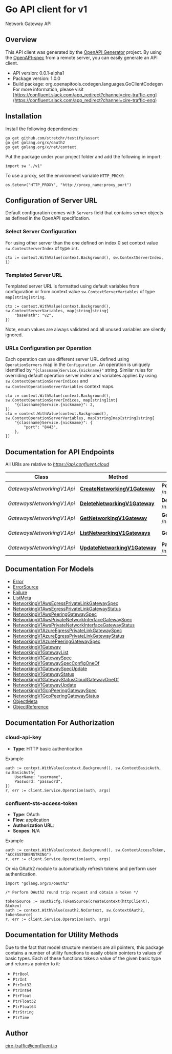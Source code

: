 # Go API client for v1

Network Gateway API

## Overview
This API client was generated by the [OpenAPI Generator](https://openapi-generator.tech) project.  By using the [OpenAPI-spec](https://www.openapis.org/) from a remote server, you can easily generate an API client.

- API version: 0.0.1-alpha1
- Package version: 1.0.0
- Build package: org.openapitools.codegen.languages.GoClientCodegen
For more information, please visit [https://confluent.slack.com/app_redirect?channel=cire-traffic-eng](https://confluent.slack.com/app_redirect?channel=cire-traffic-eng)

## Installation

Install the following dependencies:

```shell
go get github.com/stretchr/testify/assert
go get golang.org/x/oauth2
go get golang.org/x/net/context
```

Put the package under your project folder and add the following in import:

```golang
import sw "./v1"
```

To use a proxy, set the environment variable `HTTP_PROXY`:

```golang
os.Setenv("HTTP_PROXY", "http://proxy_name:proxy_port")
```

## Configuration of Server URL

Default configuration comes with `Servers` field that contains server objects as defined in the OpenAPI specification.

### Select Server Configuration

For using other server than the one defined on index 0 set context value `sw.ContextServerIndex` of type `int`.

```golang
ctx := context.WithValue(context.Background(), sw.ContextServerIndex, 1)
```

### Templated Server URL

Templated server URL is formatted using default variables from configuration or from context value `sw.ContextServerVariables` of type `map[string]string`.

```golang
ctx := context.WithValue(context.Background(), sw.ContextServerVariables, map[string]string{
	"basePath": "v2",
})
```

Note, enum values are always validated and all unused variables are silently ignored.

### URLs Configuration per Operation

Each operation can use different server URL defined using `OperationServers` map in the `Configuration`.
An operation is uniquely identified by `"{classname}Service.{nickname}"` string.
Similar rules for overriding default operation server index and variables applies by using `sw.ContextOperationServerIndices` and `sw.ContextOperationServerVariables` context maps.

```
ctx := context.WithValue(context.Background(), sw.ContextOperationServerIndices, map[string]int{
	"{classname}Service.{nickname}": 2,
})
ctx = context.WithValue(context.Background(), sw.ContextOperationServerVariables, map[string]map[string]string{
	"{classname}Service.{nickname}": {
		"port": "8443",
	},
})
```

## Documentation for API Endpoints

All URIs are relative to *https://api.confluent.cloud*

Class | Method | HTTP request | Description
------------ | ------------- | ------------- | -------------
*GatewaysNetworkingV1Api* | [**CreateNetworkingV1Gateway**](docs/GatewaysNetworkingV1Api.md#createnetworkingv1gateway) | **Post** /networking/v1/gateways | Create a Gateway
*GatewaysNetworkingV1Api* | [**DeleteNetworkingV1Gateway**](docs/GatewaysNetworkingV1Api.md#deletenetworkingv1gateway) | **Delete** /networking/v1/gateways/{id} | Delete a Gateway
*GatewaysNetworkingV1Api* | [**GetNetworkingV1Gateway**](docs/GatewaysNetworkingV1Api.md#getnetworkingv1gateway) | **Get** /networking/v1/gateways/{id} | Read a Gateway
*GatewaysNetworkingV1Api* | [**ListNetworkingV1Gateways**](docs/GatewaysNetworkingV1Api.md#listnetworkingv1gateways) | **Get** /networking/v1/gateways | List of Gateways
*GatewaysNetworkingV1Api* | [**UpdateNetworkingV1Gateway**](docs/GatewaysNetworkingV1Api.md#updatenetworkingv1gateway) | **Patch** /networking/v1/gateways/{id} | Update a Gateway


## Documentation For Models

 - [Error](docs/Error.md)
 - [ErrorSource](docs/ErrorSource.md)
 - [Failure](docs/Failure.md)
 - [ListMeta](docs/ListMeta.md)
 - [NetworkingV1AwsEgressPrivateLinkGatewaySpec](docs/NetworkingV1AwsEgressPrivateLinkGatewaySpec.md)
 - [NetworkingV1AwsEgressPrivateLinkGatewayStatus](docs/NetworkingV1AwsEgressPrivateLinkGatewayStatus.md)
 - [NetworkingV1AwsPeeringGatewaySpec](docs/NetworkingV1AwsPeeringGatewaySpec.md)
 - [NetworkingV1AwsPrivateNetworkInterfaceGatewaySpec](docs/NetworkingV1AwsPrivateNetworkInterfaceGatewaySpec.md)
 - [NetworkingV1AwsPrivateNetworkInterfaceGatewayStatus](docs/NetworkingV1AwsPrivateNetworkInterfaceGatewayStatus.md)
 - [NetworkingV1AzureEgressPrivateLinkGatewaySpec](docs/NetworkingV1AzureEgressPrivateLinkGatewaySpec.md)
 - [NetworkingV1AzureEgressPrivateLinkGatewayStatus](docs/NetworkingV1AzureEgressPrivateLinkGatewayStatus.md)
 - [NetworkingV1AzurePeeringGatewaySpec](docs/NetworkingV1AzurePeeringGatewaySpec.md)
 - [NetworkingV1Gateway](docs/NetworkingV1Gateway.md)
 - [NetworkingV1GatewayList](docs/NetworkingV1GatewayList.md)
 - [NetworkingV1GatewaySpec](docs/NetworkingV1GatewaySpec.md)
 - [NetworkingV1GatewaySpecConfigOneOf](docs/NetworkingV1GatewaySpecConfigOneOf.md)
 - [NetworkingV1GatewaySpecUpdate](docs/NetworkingV1GatewaySpecUpdate.md)
 - [NetworkingV1GatewayStatus](docs/NetworkingV1GatewayStatus.md)
 - [NetworkingV1GatewayStatusCloudGatewayOneOf](docs/NetworkingV1GatewayStatusCloudGatewayOneOf.md)
 - [NetworkingV1GatewayUpdate](docs/NetworkingV1GatewayUpdate.md)
 - [NetworkingV1GcpPeeringGatewaySpec](docs/NetworkingV1GcpPeeringGatewaySpec.md)
 - [NetworkingV1GcpPeeringGatewayStatus](docs/NetworkingV1GcpPeeringGatewayStatus.md)
 - [ObjectMeta](docs/ObjectMeta.md)
 - [ObjectReference](docs/ObjectReference.md)


## Documentation For Authorization



### cloud-api-key

- **Type**: HTTP basic authentication

Example

```golang
auth := context.WithValue(context.Background(), sw.ContextBasicAuth, sw.BasicAuth{
    UserName: "username",
    Password: "password",
})
r, err := client.Service.Operation(auth, args)
```


### confluent-sts-access-token


- **Type**: OAuth
- **Flow**: application
- **Authorization URL**: 
- **Scopes**: N/A

Example

```golang
auth := context.WithValue(context.Background(), sw.ContextAccessToken, "ACCESSTOKENSTRING")
r, err := client.Service.Operation(auth, args)
```

Or via OAuth2 module to automatically refresh tokens and perform user authentication.

```golang
import "golang.org/x/oauth2"

/* Perform OAuth2 round trip request and obtain a token */

tokenSource := oauth2cfg.TokenSource(createContext(httpClient), &token)
auth := context.WithValue(oauth2.NoContext, sw.ContextOAuth2, tokenSource)
r, err := client.Service.Operation(auth, args)
```


## Documentation for Utility Methods

Due to the fact that model structure members are all pointers, this package contains
a number of utility functions to easily obtain pointers to values of basic types.
Each of these functions takes a value of the given basic type and returns a pointer to it:

* `PtrBool`
* `PtrInt`
* `PtrInt32`
* `PtrInt64`
* `PtrFloat`
* `PtrFloat32`
* `PtrFloat64`
* `PtrString`
* `PtrTime`

## Author

cire-traffic@confluent.io

